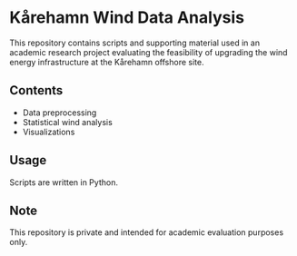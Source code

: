 # Kårehamn Wind Data Analysis

This repository contains scripts and supporting material used in an academic research project evaluating the feasibility of upgrading the wind energy infrastructure at the Kårehamn offshore site.

## Contents
- Data preprocessing
- Statistical wind analysis
- Visualizations

## Usage
Scripts are written in Python.

## Note
This repository is private and intended for academic evaluation purposes only.
